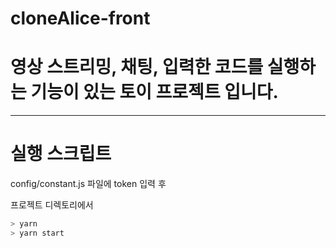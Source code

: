 # cloneAlice-front
# 영상 스트리밍, 채팅, 입력한 코드를 실행하는 기능이 있는 토이 프로젝트 입니다.
---
# 실행 스크립트

config/constant.js 파일에 token 입력 후

프로젝트 디렉토리에서

```sh
> yarn
> yarn start
```



